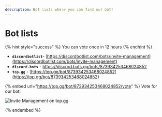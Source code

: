```yaml
---
description: Bot lists where you can find our bot!
---
```


# Bot lists

{% hint style="success" %}
You can vote once in 12 hours
{% endhint %}

* **`discordbotlist`**- [https://discordbotlist.com/bots/invite-management](https://discordbotlist.com/bots/invite-management)  
* **`discord.bots`** - [https://discord.bots.gg/bots/873934253468024852 ](https://discord.bots.gg/bots/873934253468024852)
* **`top.gg`** - [https://top.gg/bot/873934253468024852](https://top.gg/bot/873934253468024852)

{% embed url="https://top.gg/bot/873934253468024852/vote" %}
Vote for our bot!  

![Invite Management on top.gg](https://top.gg/api/widget/873934253468024852.svg)

{% endembed %}
